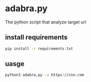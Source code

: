 # adabra.py
 The python script that analyze target url 
## install requirements 
 ```bash
 pip install -r requirements.txt
 ```
## uasge
 ```bash
 python3 adabra.py -u https://cnn.com
 ```
